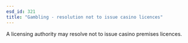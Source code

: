 ```yaml
---
esd_id: 321
title: "Gambling - resolution not to issue casino licences"
---
```


A licensing authority may resolve not to issue casino premises licences.

